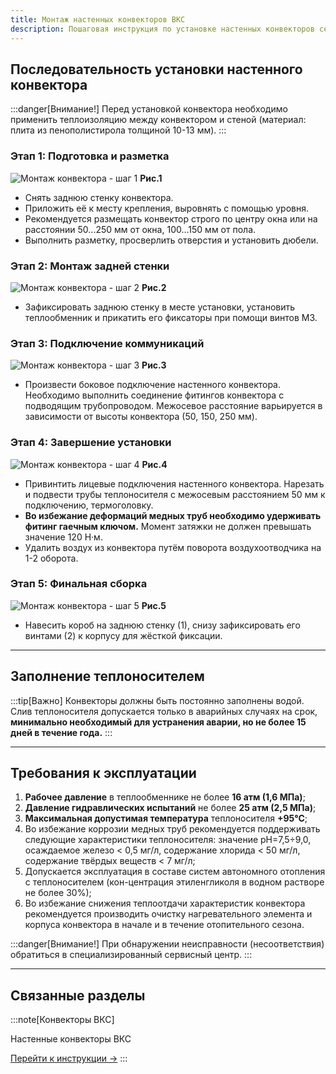 ```yaml
---
title: Монтаж настенных конвекторов ВКС
description: Пошаговая инструкция по установке настенных конвекторов серии ВКС
---
```


## Последовательность установки настенного конвектора

:::danger[Внимание!]
Перед установкой конвектора необходимо применить теплоизоляцию между конвектором и стеной (материал: плита из пенополистирола толщиной 10-13 мм).
:::

### Этап 1: Подготовка и разметка
![Монтаж конвектора - шаг 1](https://docs.wilma.ru/images/vks/montaj-vks-1.webp)
**Рис.1**

- Снять заднюю стенку конвектора.
- Приложить её к месту крепления, выровнять с помощью уровня.
- Рекомендуется размещать конвектор строго по центру окна или на расстоянии 50...250 мм от окна, 100...150 мм от пола.
- Выполнить разметку, просверлить отверстия и установить дюбели.

### Этап 2: Монтаж задней стенки
![Монтаж конвектора - шаг 2](https://docs.wilma.ru/images/vks/montaj-vks-2.webp)
**Рис.2**

- Зафиксировать заднюю стенку в месте установки, установить теплообменник и прикатить его фиксаторы при помощи винтов М3.

### Этап 3: Подключение коммуникаций
![Монтаж конвектора - шаг 3](https://docs.wilma.ru/images/vks/montaj-vks-3.webp)
**Рис.3**

- Произвести боковое подключение настенного конвектора. Необходимо выполнить соединение фитингов конвектора с подводящим трубопроводом. Межосевое расстояние варьируется в зависимости от высоты конвектора (50, 150, 250 мм).

### Этап 4: Завершение установки
![Монтаж конвектора - шаг 4](https://docs.wilma.ru/images/vks/montaj-vks-4.webp)
**Рис.4**

- Привинтить лицевые подключения настенного конвектора. Нарезать и подвести трубы теплоносителя с межосевым расстоянием 50 мм к подключению, термоголовку.
- **Во избежание деформаций медных труб необходимо удерживать фитинг гаечным ключом.** Момент затяжки не должен превышать значение 120 Н·м.
- Удалить воздух из конвектора путём поворота воздухоотводчика на 1-2 оборота.

### Этап 5: Финальная сборка
![Монтаж конвектора - шаг 5](https://docs.wilma.ru/images/vks/montaj-vks-5.webp)
**Рис.5**

- Навесить короб на заднюю стенку (1), снизу зафиксировать его винтами (2) к корпусу для жёсткой фиксации.

---

## Заполнение теплоносителем

:::tip[Важно]
Конвекторы должны быть постоянно заполнены водой. Слив теплоносителя допускается только в аварийных случаях на срок, **минимально необходимый для устранения аварии, но не более 15 дней в течение года.**
:::

---

## Требования к эксплуатации

1. **Рабочее давление** в теплообменнике не более **16 атм (1,6 МПа)**;
2. **Давление гидравлических испытаний** не более **25 атм (2,5 МПа)**;
3. **Максимальная допустимая температура** теплоносителя **+95°С**;
4. Во избежание коррозии медных труб рекомендуется поддерживать следующие характеристики теплоносителя: значение рН=7,5÷9,0, осаждаемое железо \< 0,5 мг/л, содержание хлорида \< 50 мг/л, содержание твёрдых веществ \< 7 мг/л;
5. Допускается эксплуатация в составе систем автономного отопления с теплоносителем (кон-центрация этиленгликоля в водном растворе не более 30%);
6. Во избежание снижения теплоотдачи характеристик конвектора рекомендуется производить очистку нагревательного элемента и корпуса конвектора в начале и в течение отопительного сезона.

:::danger[Внимание!]
При обнаружении неисправности (несоответствия) обратиться в специализированный сервисный центр.
:::

---

## Связанные разделы

:::note[Конвекторы ВКС]

Настенные конвекторы ВКС

[Перейти к инструкции →](/katalog/vks/)
:::